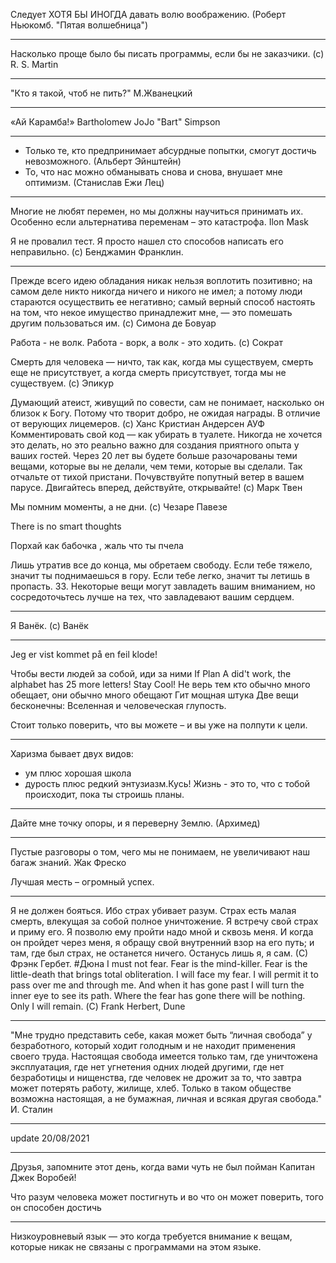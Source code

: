 Следует ХОТЯ БЫ ИНОГДА давать волю воображению. (Роберт Ньюкомб. "Пятая волшебница")
***
Насколько проще было бы писать программы, если бы не заказчики. (с) R. S. Martin
***
"Кто я такой, чтоб не пить?" М.Жванецкий
***
«Ай Карамба!» Bartholomew JoJo "Bart" Simpson
***
- Только те, кто предпринимает абсурдные попытки, смогут достичь невозможного. (Альберт Эйнштейн)
- То, что нас можно обманывать снова и снова, внушает мне оптимизм. (Станислав Ежи Лец)
***
Многие не любят перемен, но мы должны научиться принимать их. Особенно если альтернатива переменам – это катастрофа. Ilon Mask 

Я не провалил тест. Я просто нашел сто способов написать его неправильно. (с) Бенджамин Франклин.
***
Прежде всего идею обладания никак нельзя воплотить позитивно; на самом деле никто никогда ничего и никого не имел; а потому люди стараются осуществить ее негативно; самый верный способ настоять на том, что некое имущество принадлежит мне, — это помешать другим пользоваться им. (c) Симона де Бовуар

Работа - не волк. Работа - ворк, а волк - это ходить. (с) Сократ

Смерть для человека — ничто, так как, когда мы существуем, смерть еще не присутствует, а когда смерть присутствует, тогда мы не существуем. (с) Эпикур

Думающий атеист, живущий по совести, сам не понимает, насколько он близок к Богу. Потому что творит добро, не ожидая награды. В отличие от верующих лицемеров. (с) Ханс Кристиан Андерсен
АУФ
Комментировать свой код — как убирать в туалете. Никогда не хочется это делать, но это реально важно для создания приятного опыта у ваших гостей.
Через 20 лет вы будете больше разочарованы теми вещами, которые вы не делали, чем теми, которые вы сделали. Так отчальте от тихой пристани. Почувствуйте попутный ветер в вашем парусе. Двигайтесь вперед, действуйте, открывайте!
 (с) Марк Твен
 
 Мы помним моменты, а не дни. (c) Чезаре Павезе
 
There is no smart thoughts

Порхай как бабочка , жаль что ты пчела

Лишь утратив все до конца, мы обретаем свободу.
Если тебе тяжело, значит ты поднимаешься в гору. Если тебе легко, значит ты летишь в пропасть.
33. Некоторые вещи могут завладеть вашим вниманием, но сосредоточьтесь лучше на тех, что завладевают вашим сердцем.

***
Я Ванёк. (с) Ванёк
***

Jeg er vist kommet på en feil klode!

Чтобы вести людей за собой, иди за ними
If Plan A did't work, the alphabet has 25 more letters! Stay Cool!
Не верь тем кто обычно много обещает, они обычно много обещают
Гит мощная штука 
Две вещи бесконечны: Вселенная и человеческая глупость.

Стоит только поверить, что вы можете – и вы уже на полпути к цели.

***

Харизма бывает двух видов: 
- ум плюс хорошая школа
- дурость плюс редкий энтузиазм.Кусь!
Жизнь - это то, что с тобой происходит, пока ты строишь планы.

***

Дайте мне точку опоры, и я переверну Землю. (Архимед)

***

Пустые разговоры о том, чего мы не понимаем, не увеличивают наш багаж знаний. 
Жак Фреско

Лучшая месть – огромный успех.

***

Я не должен бояться. Ибо страх убивает разум. Страх есть малая смерть, 
влекущая за собой полное уничтожение. Я встречу свой страх и приму его. Я позволю 
ему пройти надо мной и сквозь меня. И когда он пройдет через меня, я обращу свой 
внутренний взор на его путь; и там, где был страх, не останется ничего. 
Останусь лишь я, я сам.
(С) Фрэнк Гербет. #Дюна
I must not fear. Fear is the mind-killer. Fear is the little-death that brings 
total obliteration. I will face my fear. I will permit it to pass over me and 
through me. And when it has gone past I will turn the inner eye to see its path. 
Where the fear has gone there will be nothing. Only I will remain.
(С) Frank Herbert, Dune 

***

"Мне трудно представить себе, какая может быть “личная свобода” у безработного,
который ходит голодным и не находит применения своего труда. 
Настоящая свобода имеется только там, где уничтожена эксплуатация, 
где нет угнетения одних людей другими, где нет безработицы и нищенства, 
где человек не дрожит за то, что завтра может потерять работу, жилище, хлеб. 
Только в таком обществе возможна настоящая, а не бумажная, личная и всякая другая свобода." И. Сталин

***
update 20/08/2021

***

Друзья, запомните этот день, когда вами чуть не был пойман Капитан Джек Воробей!

Что разум человека может постигнуть и во что он может поверить, того он способен достичь

***

 Низкоуровневый язык — это когда требуется внимание к вещам, которые никак не связаны с программами на этом языке.
 
